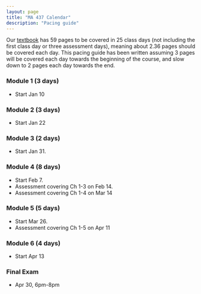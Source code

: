 ```yaml
---
layout: page
title: "MA 437 Calendar"
description: "Pacing guide"
---
```


Our [textbook][text] has 59 pages to be covered in 25 class days
(not including the first class day or three assessment days),
meaning about 2.36 pages should be covered each day.
This pacing guide has been written assuming 3 pages
will be covered each day towards the beginning of the course,
and slow down to 2 pages each day towards the end.

### Module 1 (3 days)

- Start Jan 10

### Module 2 (3 days)

- Start Jan 22

### Module 3 (2 days)

- Start Jan 31.

### Module 4 (8 days)

- Start Feb 7. 
- Assessment covering Ch 1-3 on Feb 14.
- Assessment covering Ch 1-4 on Mar 14

### Module 5 (5 days)

- Start Mar 26.
- Assessment covering Ch 1-5 on Apr 11 

### Module 6 (4 days)

- Start Apr 13

### Final Exam

- Apr 30, 6pm-8pm

[text]: http://jiblm.org/downloads/dlitem.php?id=72&category=jiblmjournal
